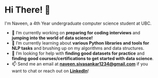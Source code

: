 # Hi There! 👋

<!--
**naveenrs123/naveenrs123** is a ✨ _special_ ✨ repository because its `README.md` (this file) appears on your GitHub profile.

Here are some ideas to get you started:

- 🔭 I’m currently working on ...
- 🌱 I’m currently learning ...
- 👯 I’m looking to collaborate on ...
- 🤔 I’m looking for help with ...
- 💬 Ask me about ...
- 📫 How to reach me: ...
- 😄 Pronouns: ...
- ⚡ Fun fact: ...
-->

I'm Naveen, a 4th Year undergraduate computer science student at UBC.

- 🔭 I’m currently working on **preparing for coding interviews** and **jumping into the world of data science!**
- 🌱 I’m currently learning about **various Python libraries and tools for NLP tasks** and brushing up on my algorithms and data structures. 
- 🤔 I’m looking for help with **finding good datasets for practice** and **finding good courses/certifications to get started with data science**.
- 📫 Send me an email at **naveen.sivasankar1234@gmail.com** if you want to chat or reach out on [**LinkedIn**](https://www.linkedin.com/in/nrs1/)!



